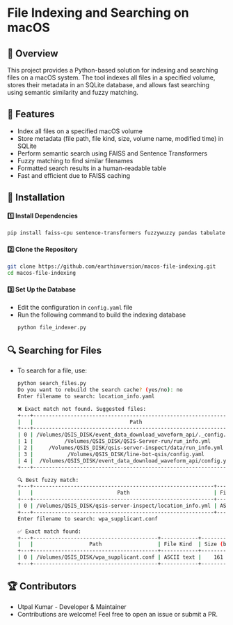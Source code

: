 # File Indexing and Searching on macOS
## 📌 Overview

This project provides a Python-based solution for indexing and searching files on a macOS system. The tool indexes all files in a specified volume, stores their metadata in an SQLite database, and allows fast searching using semantic similarity and fuzzy matching.

## 🚀 Features
- Index all files on a specified macOS volume
- Store metadata (file path, file kind, size, volume name, modified time) in SQLite
- Perform semantic search using FAISS and Sentence Transformers
- Fuzzy matching to find similar filenames
- Formatted search results in a human-readable table
- Fast and efficient due to FAISS caching

## 🔧 Installation

#### 1️⃣ Install Dependencies
```bash
pip install faiss-cpu sentence-transformers fuzzywuzzy pandas tabulate tqdm sqlite3 numpy python-Levenshtein
```

#### 2️⃣ Clone the Repository
```bash
git clone https://github.com/earthinversion/macos-file-indexing.git
cd macos-file-indexing
```

#### 3️⃣ Set Up the Database
- Edit the configuration in `config.yaml` file
- Run the following command to build the indexing database
    ```bash
    python file_indexer.py
    ```

## 🔍 Searching for Files
- To search for a file, use:
    ```bash
    python search_files.py                                                                                                                 ok  index_files py 
    Do you want to rebuild the search cache? (yes/no): no
    Enter filename to search: location_info.yaml

    ❌ Exact match not found. Suggested files:
    +---+-------------------------------------------------------------------+------------------------------------+--------------+-----------+---------------------+
    |   |                               Path                                |             File Kind              | Size (bytes) |  Volume   |    Modified Time    |
    +---+-------------------------------------------------------------------+------------------------------------+--------------+-----------+---------------------+
    | 0 | /Volumes/QSIS_DISK/event_data_download_waveform_api/._config.yaml | AppleDouble encoded Macintosh file |   4.00 KB    | QSIS_DISK | 2025-01-26 14:18:00 |
    | 1 |          /Volumes/QSIS_DISK/QSIS-Server-run/run_info.yml          |             ASCII text             |    101 B     | QSIS_DISK | 2022-06-27 23:55:45 |
    | 2 |     /Volumes/QSIS_DISK/qsis-server-inspect/data/run_info.yml      |             ASCII text             |   2.46 KB    | QSIS_DISK | 2023-03-18 02:08:30 |
    | 3 |           /Volumes/QSIS_DISK/line-bot-qsis/config.yaml            |             ASCII text             |    140 B     | QSIS_DISK | 2023-01-14 17:21:30 |
    | 4 |  /Volumes/QSIS_DISK/event_data_download_waveform_api/config.yaml  |      Unicode text, UTF-8 text      |    511 B     | QSIS_DISK | 2025-01-25 12:51:35 |
    +---+-------------------------------------------------------------------+------------------------------------+--------------+-----------+---------------------+

    🔍 Best fuzzy match:
    +---+----------------------------------------------------------+------------+--------------+-----------+---------------------+
    |   |                           Path                           | File Kind  | Size (bytes) |  Volume   |    Modified Time    |
    +---+----------------------------------------------------------+------------+--------------+-----------+---------------------+
    | 0 | /Volumes/QSIS_DISK/qsis-server-inspect/location_info.yml | ASCII text |   1.10 KB    | QSIS_DISK | 2023-04-07 22:32:39 |
    +---+----------------------------------------------------------+------------+--------------+-----------+---------------------+
    Enter filename to search: wpa_supplicant.conf

    ✅ Exact match found:
    +---+----------------------------------------+------------+--------------+-----------+---------------------+
    |   |                  Path                  | File Kind  | Size (bytes) |  Volume   |    Modified Time    |
    +---+----------------------------------------+------------+--------------+-----------+---------------------+
    | 0 | /Volumes/QSIS_DISK/wpa_supplicant.conf | ASCII text |    161 B     | QSIS_DISK | 2022-03-30 20:18:02 |
    +---+----------------------------------------+------------+--------------+-----------+---------------------+
    ```

## 🏆 Contributors
- Utpal Kumar - Developer & Maintainer
- Contributions are welcome! Feel free to open an issue or submit a PR.